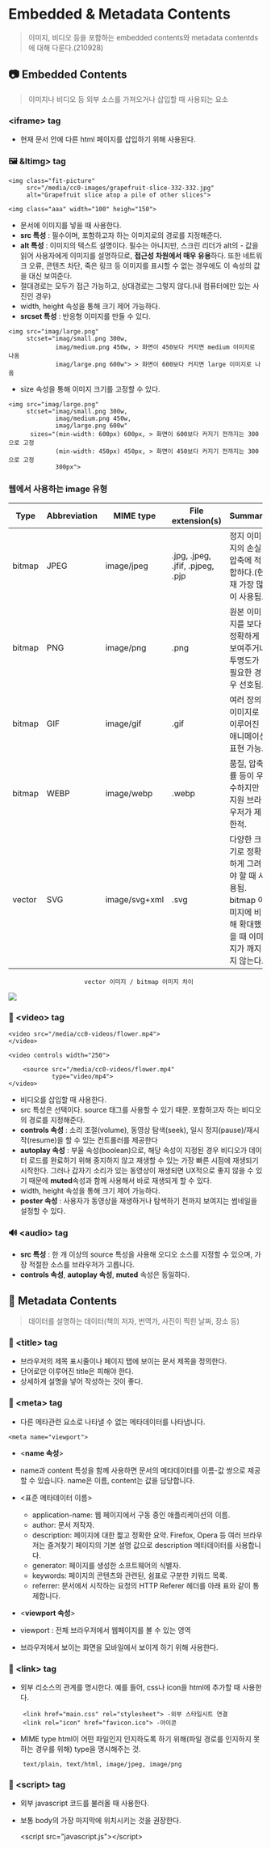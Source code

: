 # Embedded & Metadata Contents
> 이미지, 비디오 등을 포함하는 embedded contents와 metadata contentds에 대해 다룬다.(210928)
## 📷 Embedded Contents
>이미지나 비디오 등 외부 소스를 가져오거나 삽입할 때 사용되는 요소

### &lt;iframe> tag
- 현재 문서 안에 다른 html 페이지를 삽입하기 위해 사용된다.

### 🖼️ &ltimg> tag
```
<img class="fit-picture"
     src="/media/cc0-images/grapefruit-slice-332-332.jpg"
     alt="Grapefruit slice atop a pile of other slices">
     
<img class="aaa" width="100" heigh="150">
```
- 문서에 이미지를 넣을 때 사용한다. 
- **src 특성** : 필수이며, 포함하고자 하는 이미지로의 경로를 지정해준다.
- **alt 특성** : 이미지의 텍스트 설명이다. 필수는 아니지만, 스크린 리더가 alt의 - 값을 읽어 사용자에게 이미지를 설명하므로, **접근성 차원에서 매우 유용**하다. 또한 네트워크 오류, 콘텐츠 차단, 죽은 링크 등 이미지를 표시할 수 없는 경우에도 이 속성의 값을 대신 보여준다.
- 절대경로는 모두가 접근 가능하고, 상대경로는 그렇지 않다.(내 컴퓨터에만 있는 사진인 경우)
- width, height 속성을 통해 크기 제어 가능하다.
- **srcset 특성** : 반응형 이미지를 만들 수 있다. 

```
<img src="imag/large.png"
	 stcset="imag/small.png 300w, 
     		 imag/medium.png 450w, > 화면이 450보다 커지면 medium 이미지로 나옴 
             imag/large.png 600w"> > 화면이 600보다 커지면 large 이미지로 나옴 
```
- size 속성을 통해 이미지 크기를 고정할 수 있다.
```
<img src="imag/large.png"
	 stcset="imag/small.png 300w, 
     		 imag/medium.png 450w, 
             imag/large.png 600w"
      sizes="(min-width: 600px) 600px, > 화면이 600보다 커지기 전까지는 300으로 고정
      		 (min-width: 450px) 450px, > 화면이 450보다 커지기 전까지는 300으로 고정
             300px"> 
```
### 웹에서 사용하는 image 유형

Type | Abbreviation | MIME type | File extension(s) | Summary|
|-|-|-|-|-|
bitmap | JPEG | image/jpeg | .jpg, .jpeg, .jfif, .pjpeg, .pjp | 정지 이미지의 손실 압축에 적합하다.(현재 가장 많이 사용됨.) |
bitmap | PNG | image/png | .png | 원본 이미지를 보다 정확하게 보여주거나 투명도가 필요한 경우 선호됨. |
bitmap | GIF | image/gif | .gif | 여러 장의 이미지로 이루어진 애니메이션 표현 가능. |
bitmap | WEBP | image/webp | .webp | 품질, 압축률 등이 우수하지만 지원 브라우저가 제한적. |
vector | SVG | image/svg+xml | .svg | 다양한 크기로 정확하게 그려야 할 때 사용됨. bitmap 이미지에 비해 확대했을 때 이미지가 깨지지 않는다.
                         vector 이미지 / bitmap 이미지 차이
![](https://images.velog.io/images/songjy377/post/57583d01-e835-422f-baaa-4ab79c97725c/image.png)

### 🎥 &lt;video> tag
```
<video src="/media/cc0-videos/flower.mp4">
</video>

<video controls width="250">

    <source src="/media/cc0-videos/flower.mp4"
            type="video/mp4">
</video>
```
- 비디오를 삽입할 때 사용한다.
- src 특성은 선택이다. source 태그를 사용할 수 있기 때문. 포함하고자 하는 비디오의 경로를 지정해준다.
- **controls 속성** : 소리 조절(volume), 동영상 탐색(seek), 일시 정지(pause)/재시작(resume)을 할 수 있는 컨트롤러를 제공한다
- **autoplay 속성** : 부울 속성(boolean)으로, 해당 속성이 지정된 경우 비디오가 데이터 로드를 완료하기 위해 중지하지 않고 재생할 수 있는 가장 빠른 시점에 재생되기 시작한다. 그러나 갑자기 소리가 있는 동영상이 재생되면 UX적으로 좋지 않을 수 있기 때문에 **muted**속성과 함께 사용해서 바로 재생되게 할 수 있다.
- width, height 속성을 통해 크기 제어 가능하다.
- **poster 속성** : 사용자가 동영상을 재생하거나 탐색하기 전까지 보여지는 썸네일을 설정할 수 있다.

### 🔊 &lt;audio> tag
- **src 특성** : 한 개 이상의 source 특성을 사용해 오디오 소스를 지정할 수 있으며, 가장 적절한 소스를 브라우저가 고릅니다.
- **controls 속성**, **autoplay 속성**, **muted** 속성은 동일하다.

## 📘 Metadata Contents
>데이터를 설명하는 데이터(책의 저자, 번역가, 사진이 찍힌 날짜, 장소 등)

### 📌 &lt;title> tag
- 브라우저의 제목 표시줄이나 페이지 탭에 보이는 문서 제목을 정의한다.
- 단어로만 이루어진 title은 피해야 한다.
- 상세하게 설명을 넣어 작성하는 것이 좋다.

### 📌 &lt;meta> tag
- 다른 메타관련 요소로 나타낼 수 없는 메타데이터를 나타냅니다.
```
<meta name="viewport">
```
- <**name 속성**>
- name과 content 특성을 함께 사용하면 문서의 메타데이터를 이름-값 쌍으로 제공할 수 있습니다. name은 이름, content는 값을 담당합니다.

- &lt;표준 메타데이터 이름>
   - application-name: 웹 페이지에서 구동 중인 애플리케이션의 이름.
   - author: 문서 저작자.
   - description: 페이지에 대한 짧고 정확한 요약. Firefox, Opera 등 여러 브라우저는 즐겨찾기 페이지의 기본 설명 값으로 description 메타데이터를 사용합니다.
   - generator: 페이지를 생성한 소프트웨어의 식별자.
   - keywords: 페이지의 콘텐츠와 관련된, 쉼표로 구분한 키워드 목록.
   - referrer: 문서에서 시작하는 요청의 HTTP Referer 헤더를 아래 표와 같이 통제합니다.
 - <**viewport 속성**>
 - viewport : 전체 브라우저에서 웹페이지를 볼 수 있는 영역
 - 브라우저에서 보이는 화면을 모바일에서 보이게 하기 위해 사용한다.
### 📌 &lt;link> tag
- 외부 리소스의 관계를 명시한다. 예를 들어, css나 icon을 html에 추가할 때 사용한다.
```
  	<link href="main.css" rel="stylesheet"> -외부 스타일시트 연결
  	<link rel="icon" href="favicon.ico"> -아이콘
```
 - MIME type
 html이 어떤 파일인지 인지하도록 하기 위해(파일 경로를 인지하지 못하는 경우를 위해) type을 명시해주는 것. 
```
   	text/plain, text/html, image/jpeg, image/png
```
### 📌 &lt;script> tag
- 외부 javascript 코드를 불러올 때 사용한다.
- 보통 body의 가장 마지막에 위치시키는 것을 권장한다.

	&lt;script src="javascript.js">&lt;/script>
